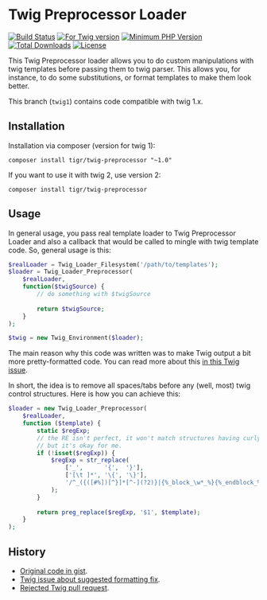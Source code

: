 # Twig Preprocessor Loader

[![Build Status](https://travis-ci.org/TiGR/twig-preprocessor.svg?branch=twig1)](https://travis-ci.org/TiGR/twig-preprocessor)
[![For Twig version](https://img.shields.io/badge/twig-%201.x-8892BF.svg)](http://twig.sensiolabs.org/)
[![Minimum PHP Version](https://img.shields.io/badge/php-%3E%3D%205.2.7-8892BF.svg)](https://secure.php.net/)
[![Total Downloads](https://poser.pugx.org/tigr/twig-preprocessor/downloads)](https://packagist.org/packages/tigr/twig-preprocessor)
[![License](https://poser.pugx.org/tigr/twig-preprocessor/license)](https://packagist.org/packages/tigr/twig-preprocessor)

This Twig Preprocessor loader allows you to do custom manipulations with twig templates before passing them to 
twig parser. This allows you, for instance, to do some substitutions, or format templates to make them look better.

This branch (`twig1`) contains code compatible with twig 1.x.

## Installation

Installation via composer (version for twig 1):

    composer install tigr/twig-preprocessor "~1.0"

If you want to use it with twig 2, use version 2:

    composer install tigr/twig-preprocessor

## Usage

In general usage, you pass real template loader to Twig Preprocessor Loader and also a callback that would be called
to mingle with twig template code. So, general usage is this:

```php
$realLoader = Twig_Loader_Filesystem('/path/to/templates');
$loader = Twig_Loader_Preprocessor(
    $realLoader, 
    function($twigSource) {
        // do something with $twigSource
        
        return $twigSource;
    }
);

$twig = new Twig_Environment($loader);
```

The main reason why this code was written was to make Twig output a bit more pretty-formatted code. You can read more 
about this [in this Twig issue](https://github.com/twigphp/Twig/issues/1005).

In short, the idea is to remove all spaces/tabs before any (well, most) twig control structures. Here is how you can 
achieve this:

```php
$loader = new Twig_Loader_Preprocessor(
    $realLoader,
    function ($template) {
        static $regExp;
        // the RE isn't perfect, it won't match structures having curly braces within, 
        // but it's okay for me.
        if (!isset($regExp)) {
            $regExp = str_replace(
                ['_',      '{',  '}'],
                ['[\t ]*', '\{', '\}'],
                '/^_({([#%])[^}]*[^-](?2)}|{%_block_\w*_%}{%_endblock_%})$/m'
            );
        }
        
        return preg_replace($regExp, '$1', $template);
    }
);
```

## History

- [Original code in gist](https://gist.github.com/TiGR/5002699).
- [Twig issue about suggested formatting fix](https://github.com/twigphp/Twig/issues/1005).
- [Rejected Twig pull request](https://github.com/twigphp/Twig/pull/1508).
